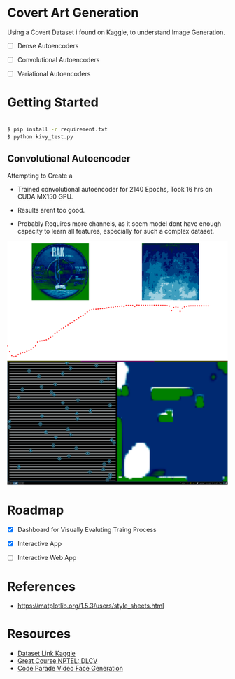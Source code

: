 # Covert Art Generation

Using a Covert Dataset i found on Kaggle, to understand Image Generation.

- [ ] Dense Autoencoders
- [ ] Convolutional Autoencoders
- [ ] Variational Autoencoders




# Getting Started

```bash

$ pip install -r requirement.txt
$ python kivy_test.py

```


## Convolutional Autoencoder

Attempting to Create a

- Trained convolutional autoencoder for 2140 Epochs, Took 16 hrs on CUDA MX150 GPU.
- Results arent too good.

- Probably Requires more channels, as it seem model dont have enough capacity to learn all features, especially for such a complex dataset.


![Training Dashboard](training_conv_autoenc.png)
![Application Preview](app_prev.png)


# Roadmap

- [x] Dashboard for Visually Evaluting Traing Process
- [x] Interactive App
- [ ] Interactive Web App


# References

- https://matplotlib.org/1.5.3/users/style_sheets.html


# Resources

- [Dataset Link Kaggle]()
- [Great Course NPTEL: DLCV]()
- [Code Parade Video Face Generation]()